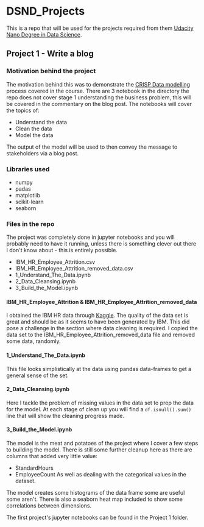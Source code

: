 # DSND_Projects

This is a repo that will be used for the projects required from them [Udacity Nano Degree in Data Science](https://www.udacity.com/course/data-scientist-nanodegree--nd025?utm_source=gsem_brand&utm_medium=ads_n&utm_campaign=8301633066_c&utm_term=85414326876&utm_keyword=udacity%20data%20science%20nanodegree_e&gclid=EAIaIQobChMIqq6P6Nug6wIVSOztCh3AvQGCEAAYAiAAEgJeifD_BwE).


## Project 1 - Write a blog

### Motivation behind the project
The motivation behind this was to demonstrate the [CRISP Data modelling](https://en.wikipedia.org/wiki/Cross-industry_standard_process_for_data_mining) process covered in the course. There are 3 notebook in the directory the repo does not cover stage 1 understanding the business problem, this will be covered in the commentary on the blog post. The notebooks will cover the topics of:

* Understand the data
* Clean the data
* Model the data

The output of the model will be used to then convey the message to stakeholders via a blog post.

### Libraries used

* numpy
* padas
* matplotlib
* scikit-learn
* seaborn

### Files in the repo
The project was completely done in jupyter notebooks and you will probably need to have it running, unless there is something clever out there I don't know about - this is entirely possible.

* IBM_HR_Employee_Attrition.csv
* IBM_HR_Employee_Attrition_removed_data.csv
* 1_Understand_The_Data.ipynb
* 2_Data_Cleansing.ipynb
* 3_Build_the_Model.ipynb

#### IBM_HR_Employee_Attrition & IBM_HR_Employee_Attrition_removed_data
I obtained the IBM HR data through [Kaggle](https://www.kaggle.com/pavansubhasht/ibm-hr-analytics-attrition-dataset).
The quality of the data set is great and should be as it seems to have been generated by IBM. This did pose a challenge in the section where data cleaning is required. I copied the data set to the IBM_HR_Employee_Attrition_removed_data file and removed some data, randomly.

#### 1_Understand_The_Data.ipynb
This file looks simplistically at the data using pandas data-frames to get a general sense of the set.

#### 2_Data_Cleansing.ipynb
Here I tackle the problem of missing values in the data set to prep the data for the model. At each stage of clean up you will find a `df.isnull().sum()` line that will show the cleaning progress made.

#### 3_Build_the_Model.ipynb
The model is the meat and potatoes of the project where I cover a few steps to building the model. There is still some further cleanup here as there are columns that added very little value:
* StandardHours
* EmployeeCount
As well as dealing with the categorical values in the dataset.

The model creates some histograms of the data frame some are useful some aren't. There is also a seaborn heat map included to show some correlations between dimensions.


The first project's jupyter notebooks can be found in the Project 1 folder.
